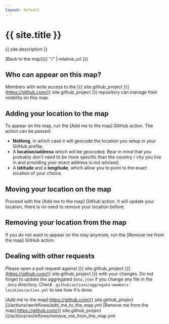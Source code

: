 ```yaml
---
layout: default
---
```

# {{ site.title }}

{{ site.description }}

[Back to the map]({{ "/" | relative_url }})

## Who can appear on this map?

Members with write access to the [{{ site.github_project }}](https://github.com/{{ site.github_project }}) repository can manage their visibility on this map.

## Adding your location to the map

To appear on the map, run the [Add me to the map] GitHub action.  The action can be passed:
* **Nothing**, in which case it will geocode the location you setup in your GitHub profile;
* A **location/address** which will be geocoded.  Bear in mind that you probably don't need to be more specific than the country / city you live in and providing your exact address is not advised;
* A **latitude** and a **longitude**, which allow you to point to the exact location of your choice.

## Moving your location on the map

Proceed with the [Add me to the map] GitHub action.  It will update your location, there is no need to remove your location before.

## Removing your location from the map

If you do not want to appear on the may anymore, run the [Remove me from the map] GitHub action.

## Dealing with other requests

Please open a pull request against [{{ site.github_project }}](https://github.com/{{ site.github_project }}) with your changes.
Do not forget to update the aggregated `data.json` if you change any file in the `_data` directory.
Check `.github/actions/aggregate-members-location/action.yml` to see how it's done.

[Add me to the map]:https://github.com/{{ site.github_project }}/actions/workflows/add_me_to_the_map.yml
[Remove me from the map]:https://github.com/{{ site.github_project }}/actions/workflows/remove_me_from_the_map.yml
